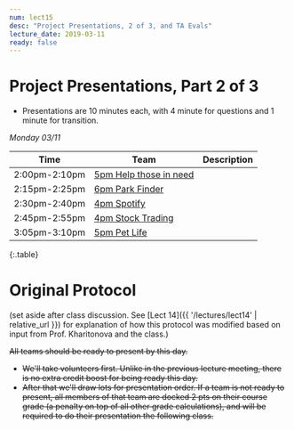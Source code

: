 ```yaml
---
num: lect15
desc: "Project Presentations, 2 of 3, and TA Evals"
lecture_date: 2019-03-11
ready: false
---
```


# Project Presentations, Part 2 of 3

* Presentations are 10 minutes each, with 4 minute for questions and 1 minute for transition. 

*Monday 03/11*

| Time | Team | Description |
|-|-|-|
| 2:00pm-2:10pm | [5pm Help those in need](https://github.com/ucsb-cs48-w19/5pm-Help-Those-In-Need) | |
| 2:15pm-2:25pm | [6pm Park Finder](https://github.com/ucsb-cs48-w19/6pm-park-finder) ||
| 2:30pm-2:40pm | [4pm Spotify](https://github.com/ucsb-cs48-w19/4pm-spotify) ||
| 2:45pm-2:55pm | [4pm Stock Trading](https://github.com/ucsb-cs48-w19/4pm-stock-trading) ||
| 3:05pm-3:10pm | [5pm Pet Life](https://github.com/ucsb-cs48-w19/5pm-pet-life)    ||
{:.table}

# Original Protocol

(set aside after class discussion.  See [Lect 14]({{ '/lectures/lect14' | relative_url }}) for explanation of how this protocol was modified based on input from Prof. Kharitonova and the class.)

<s>All teams should be ready to present by this day.</s>

* <s>We'll take volunteers first.   Unlike in the previous lecture meeting, there is no extra credit boost for being ready this day.</s>
* <s>After that we'll draw lots for presentation order.  If a team is not ready to present, all members of that team are docked 2 pts on their course grade (a penalty on top of all other grade calculations), and will be required to do their presentation the following class.</s>

